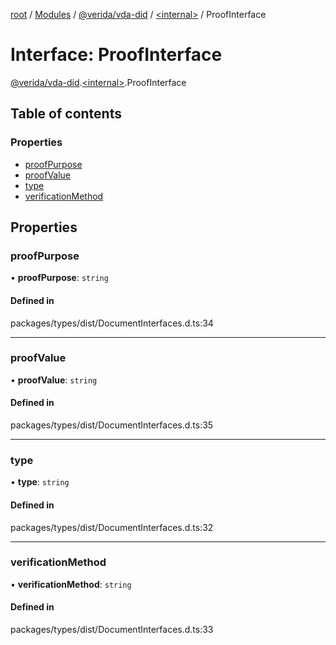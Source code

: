 [root](../README.md) / [Modules](../modules.md) / [@verida/vda-did](../modules/verida_vda_did.md) / [<internal\>](../modules/verida_vda_did._internal_.md) / ProofInterface

# Interface: ProofInterface

[@verida/vda-did](../modules/verida_vda_did.md).[<internal\>](../modules/verida_vda_did._internal_.md).ProofInterface

## Table of contents

### Properties

- [proofPurpose](verida_vda_did._internal_.ProofInterface.md#proofpurpose)
- [proofValue](verida_vda_did._internal_.ProofInterface.md#proofvalue)
- [type](verida_vda_did._internal_.ProofInterface.md#type)
- [verificationMethod](verida_vda_did._internal_.ProofInterface.md#verificationmethod)

## Properties

### proofPurpose

• **proofPurpose**: `string`

#### Defined in

packages/types/dist/DocumentInterfaces.d.ts:34

___

### proofValue

• **proofValue**: `string`

#### Defined in

packages/types/dist/DocumentInterfaces.d.ts:35

___

### type

• **type**: `string`

#### Defined in

packages/types/dist/DocumentInterfaces.d.ts:32

___

### verificationMethod

• **verificationMethod**: `string`

#### Defined in

packages/types/dist/DocumentInterfaces.d.ts:33
